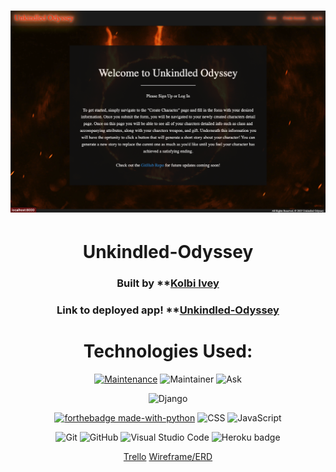 # ![home page](/main_app/static/home.png)
<div align="center">

# Unkindled-Odyssey

### Built by **[Kolbi Ivey](https://www.linkedin.com/in/kolbi-ivey-15b5631a8/)

### Link to deployed app! **[Unkindled-Odyssey](https://unkindledodyssey.herokuapp.com/)


# Technologies Used:
[![Maintenance](https://img.shields.io/badge/Maintained%3F-yes-green.svg)](https://GitHub.com/Naereen/StrapDown.js/graphs/commit-activity)
![Maintainer](https://img.shields.io/badge/Maintainer-Kolbi-blue)
![Ask](https://img.shields.io/badge/Ask%20me-anything-1abc9c.svg)

![Django](https://www.djangoproject.com/m/img/badges/djangopowered126x54.gif)

[![forthebadge made-with-python](http://ForTheBadge.com/images/badges/made-with-python.svg)](https://www.python.org/)
![CSS](https://img.shields.io/badge/CSS-239120?&style=for-the-badge&logo=css3&logoColor=white)
![JavaScript](https://img.shields.io/badge/JavaScript-323330?style=for-the-badge&logo=javascript&logoColor=F7DF1E)


![Git](https://img.shields.io/badge/GIT-E44C30?style=for-the-badge&logo=git&logoColor=white)
![GitHub](https://img.shields.io/badge/GitHub-100000?style=for-the-badge&logo=github&logoColor=white)
![Visual Studio Code](https://img.shields.io/badge/Visual_Studio_Code-0078D4?style=for-the-badge&logo=visual%20studio%20code&logoColor=white)
![Heroku badge](https://img.shields.io/badge/Heroku-430098?style=for-the-badge&logo=heroku&logoColor=white)





 [Trello](https://trello.com/b/EblsAQBN/unkindled-odyssey)
 [Wireframe/ERD](https://whimsical.com/CPw5Uo9ix1XHVb9P3erB16)
